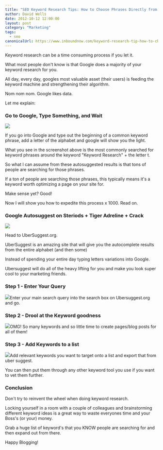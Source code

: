 ```yaml
---
title: "SEO Keyword Research Tips: How to Choose Phrases Directly from Google"
author: David Wells
date: 2012-10-12 12:00:00
layout: post
category: "Marketing"
tags:
  - seo
canonicalUrl: https://www.inboundnow.com/keyword-research-tip-how-to-choose-the-correct-key-word-phrases/
---
```


Keyword research can be a time consuming process if you let it.

What most people don't know is that Google does a majority of your keyword research for you.

All day, every day, googles most valuable asset (their users) is feeding the keyword machine and strengthening their algorithm.

Nom nom nom. Google likes data.

Let me explain:

### Go to Google, Type Something, and Wait

<img src="https://inboundnow.com/wp-content/uploads/2012/10/Go_to_Google_and_Just_Wait.png" />

If you go into Google and type out the beginning of a common keyword phrase, add a letter of the alphabet and google will show you the light.

What you see in the screenshot above is the most commonly searched for keyword phrases around the keyword "Keyword Research" + the letter t.

So what I can assume from these autosuggested results is that tons of people are searching for those phrases.

If a ton of people are searching those phrases, this typically means it's a keyword worth optimizing a page on your site for.

Make sense yet? Good!

Now I will show you how to expedite this process x 1000\. Read on.

### Google Autosuggest on Steriods + Tiger Adreline + Crack

<img src="https://inboundnow.com/wp-content/uploads/2012/10/Google_Autosuggest_on_Steriods___Tiger_Adreline___Crack.png" />

Head to UberSuggest.org.

UberSuggest is an amazing site that will give you the autocomplete results from the entire alphabet (and then some)

Instead of spending your entire day typing letters variations into Google.

Ubersuggest will do all of the heavy lifting for you and make you look super cool to your marketing friends.

### Step 1 - Enter Your Query

<img src="https://inboundnow.com/wp-content/uploads/2012/10/Step_1_-_Enter_Your_Query.png" />Enter your main search query into the search box on Ubersuggest.org and go.

### Step 2 - Drool at the Keyword goodness

<img src="https://inboundnow.com/wp-content/uploads/2012/10/Step_2_-_Drool_at_the_Keyword_goodness.png" />OMG! So many keywords and so little time to create pages/blog posts for all of them!

### Step 3 - Add Keywords to a list

<img src="https://inboundnow.com/wp-content/uploads/2012/10/Step_3_-_Add_Keywords_to_a_list.png" />Add relevant keywords you want to target onto a list and export that from uber suggest.

You can then put them through any other keyword tool you use if you want to vet them further.

### Conclusion

Don't try to reinvent the wheel when doing keyword research.

Locking yourself in a room with a couple of colleagues and brainstorming different keyword ideas is a great way to waste everyones time and your Boss's (or your) money.

Grab a huge list of keyword's that you KNOW people are searching for and then expand out from there.

Happy Blogging!
